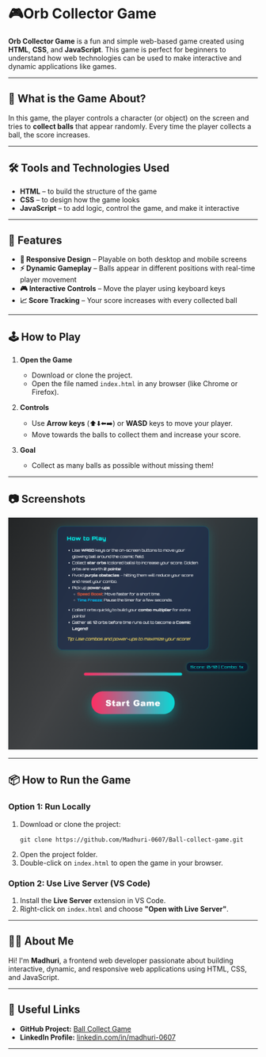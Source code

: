 # 🎮Orb Collector Game

**Orb Collector Game** is a fun and simple web-based game created using **HTML**, **CSS**, and **JavaScript**. This game is perfect for beginners to understand how web technologies can be used to make interactive and dynamic applications like games.

---

## 🧒 What is the Game About?

In this game, the player controls a character (or object) on the screen and tries to **collect balls** that appear randomly. Every time the player collects a ball, the score increases.

---

## 🛠️ Tools and Technologies Used

- **HTML** – to build the structure of the game
- **CSS** – to design how the game looks
- **JavaScript** – to add logic, control the game, and make it interactive

---

## 🌟 Features

- **🎯 Responsive Design** – Playable on both desktop and mobile screens
- **⚡ Dynamic Gameplay** – Balls appear in different positions with real-time player movement
- **🎮 Interactive Controls** – Move the player using keyboard keys
- **📈 Score Tracking** – Your score increases with every collected ball

---

## 🕹️ How to Play

1. **Open the Game**  
   - Download or clone the project.
   - Open the file named `index.html` in any browser (like Chrome or Firefox).

2. **Controls**  
   - Use **Arrow keys** (⬆️⬇️⬅️➡️) or **WASD** keys to move your player.
   - Move towards the balls to collect them and increase your score.

3. **Goal**  
   - Collect as many balls as possible without missing them!

---


## 📷 Screenshots

![alt text](image-1.png)

---

## 📦 How to Run the Game

### Option 1: Run Locally
1. Download or clone the project:
   ```
   git clone https://github.com/Madhuri-0607/Ball-collect-game.git
   ```
2. Open the project folder.
3. Double-click on `index.html` to open the game in your browser.

### Option 2: Use Live Server (VS Code)
1. Install the **Live Server** extension in VS Code.
2. Right-click on `index.html` and choose **"Open with Live Server"**.

---

## 🙋‍♀️ About Me

Hi! I'm **Madhuri**, a frontend web developer passionate about building interactive, dynamic, and responsive web applications using HTML, CSS, and JavaScript.

---

## 🔗 Useful Links

- **GitHub Project:** [Ball Collect Game](https://github.com/Madhuri-0607/Ball-collect-game)
- **LinkedIn Profile:** [linkedin.com/in/madhuri-0607](https://www.linkedin.com/in/madhuri-0607)

---




